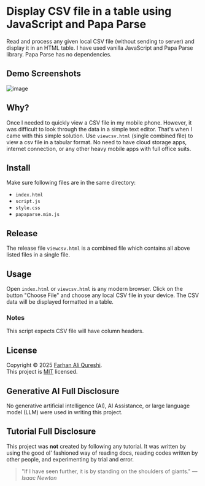 # Display CSV file in a table using JavaScript and Papa Parse
Read and process any given local CSV file (without sending to server) and display it in an HTML table. I have used vanilla JavaScript and Papa Parse library. Papa Parse has no dependencies.

## Demo Screenshots
![image](https://github.com/user-attachments/assets/bbd29533-9114-40cc-b455-10cd7bde3f59)

## Why?
Once I needed to quickly view a CSV file in my mobile phone. However, it was difficult to look through the data in a simple text editor. That's when I came with this simple solution. Use `viewcsv.html` (single combined file) to view a csv file in a tabular format. No need to have cloud storage apps, internet connection, or any other heavy mobile apps with full office suits.

## Install
Make sure following files are in the same directory:

* `index.html`
* `script.js`
* `style.css`
* `papaparse.min.js`

## Release
The release file `viewcsv.html` is a combined file which contains all above listed files in a single file.

## Usage
Open `index.html` or `viewcsv.html` is any modern browser. Click on the button "Choose File" and choose any local CSV file in your device. The CSV data will be displayed formatted in a table.

### Notes
This script expects CSV file will have column headers.

## License
Copyright © 2025 [Farhan Ali Qureshi](https://github.com/FarhanAliQureshi).<br />
This project is [MIT](LICENSE) licensed.

## Generative AI Full Disclosure
No generative artificial intelligence (AI), AI Assistance, or large language model (LLM) were used in writing this project.

## Tutorial Full Disclosure
This project was **not** created by following any tutorial. It was written by using the good ol' fashioned way of reading docs, reading codes written by other people, and experimenting by trial and error.
>"If I have seen further, it is by standing on the shoulders of giants." &mdash; <cite>Isaac Newton</cite>
